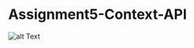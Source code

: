 # Assignment5-Context-API
![alt Text](https://github.com/arvinth-X-ram/Assignment5-Context-API.git/Screenshot.png?raw=true)
